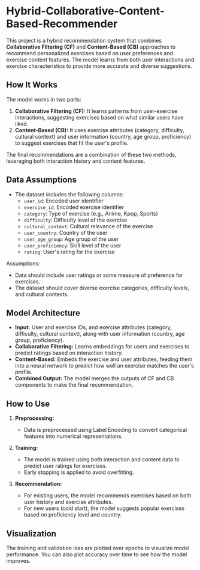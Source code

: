 # Hybrid-Collaborative-Content-Based-Recommender

This project is a hybrid recommendation system that combines **Collaborative Filtering (CF)** and **Content-Based (CB)** approaches to recommend personalized exercises based on user preferences and exercise content features. The model learns from both user interactions and exercise characteristics to provide more accurate and diverse suggestions.

## How It Works

The model works in two parts:

1. **Collaborative Filtering (CF):** It learns patterns from user-exercise interactions, suggesting exercises based on what similar users have liked.
2. **Content-Based (CB):** It uses exercise attributes (category, difficulty, cultural context) and user information (country, age group, proficiency) to suggest exercises that fit the user's profile.
   
The final recommendations are a combination of these two methods, leveraging both interaction history and content features.

## Data Assumptions

- The dataset includes the following columns:
  - `user_id`: Encoded user identifier
  - `exercise_id`: Encoded exercise identifier
  - `category`: Type of exercise (e.g., Anime, Kpop, Sports)
  - `difficulty`: Difficulty level of the exercise
  - `cultural_context`: Cultural relevance of the exercise
  - `user_country`: Country of the user
  - `user_age_group`: Age group of the user
  - `user_proficiency`: Skill level of the user
  - `rating`: User's rating for the exercise
  
Assumptions:
- Data should include user ratings or some measure of preference for exercises.
- The dataset should cover diverse exercise categories, difficulty levels, and cultural contexts.

## Model Architecture

- **Input:** User and exercise IDs, and exercise attributes (category, difficulty, cultural context), along with user information (country, age group, proficiency).
- **Collaborative Filtering:** Learns embeddings for users and exercises to predict ratings based on interaction history.
- **Content-Based:** Embeds the exercise and user attributes, feeding them into a neural network to predict how well an exercise matches the user's profile.
- **Combined Output:** The model merges the outputs of CF and CB components to make the final recommendation.

## How to Use

1. **Preprocessing:**
   - Data is preprocessed using Label Encoding to convert categorical features into numerical representations.
   
2. **Training:**
   - The model is trained using both interaction and content data to predict user ratings for exercises.
   - Early stopping is applied to avoid overfitting.

3. **Recommendation:**
   - For existing users, the model recommends exercises based on both user history and exercise attributes.
   - For new users (cold start), the model suggests popular exercises based on proficiency level and country.

## Visualization

The training and validation loss are plotted over epochs to visualize model performance. You can also plot accuracy over time to see how the model improves.
